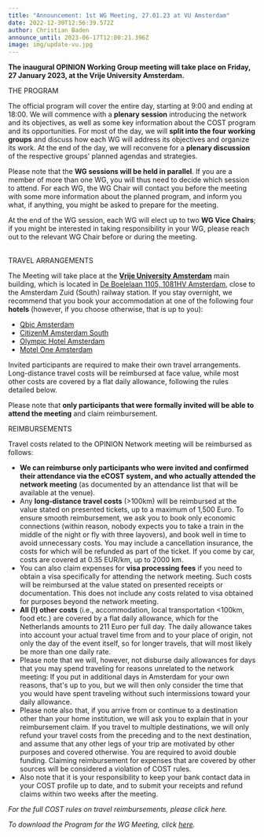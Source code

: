 ```yaml
---
title: "Announcement: 1st WG Meeting, 27.01.23 at VU Amsterdam"
date: 2022-12-30T12:56:39.572Z
author: Christian Baden
announce_until: 2023-06-17T12:00:21.396Z
image: img/update-vu.jpg
---
```

**The inaugural OPINION Working Group meeting will take place on Friday, 27 January 2023, at the Vrije University Amsterdam.** 

THE PROGRAM

The official program will cover the entire day, starting at 9:00 and ending at 18:00. We will commence with a **plenary session** introducing the network and its objectives, as well as some key information about the COST program and its opportunities. For most of the day, we will **split into the four working groups** and discuss how each WG will address its objectives and organize its work. At the end of the day, we will reconvene for a **plenary discussion** of the respective groups' planned agendas and strategies.

Please note that the **WG sessions will be held in parallel**. If you are a member of more than one WG, you will thus need to decide which session to attend. For each WG, the WG Chair will contact you before the meeting with some more information about the planned program, and inform you what, if anything, you might be asked to prepare for the meeting.

At the end of the WG session, each WG will elect up to two **WG Vice Chairs**; if you might be interested in taking responsibility in your WG, please reach out to the relevant WG Chair before or during the meeting.

\
TRAVEL ARRANGEMENTS

The Meeting will take place at the **[Vrije University Amsterdam](https://vu.nl/)** main building, which is located in [De Boelelaan 1105, 1081HV Amsterdam](https://www.google.com/maps/place/Vrije+Universiteit+Amsterdam/@52.3337568,4.8657199,15z/data=!4m5!3m4!1s0x0:0x2df2d7a997eccd84!8m2!3d52.3337568!4d4.8657199), close to the Amsterdam Zuid (South) railway station. If you stay overnight, we recommend that you book your accommodation at one of the following four **hotels** (however, if you choose otherwise, that is up to you):

* [Qbic Amsterdam](https://qbichotels.com/)
* [CitizenM Amsterdam South](https://www.citizenm.com/hotels/europe/amsterdam)
* [Olympic Hotel Amsterdam](https://www.olympichotel.nl/)
* [Motel One Amsterdam](https://www.motel-one.com/en/hotels/amsterdam/)

Invited participants are required to make their own travel arrangements. Long-distance travel costs will be reimbursed at face value, while most other costs are covered by a flat daily allowance, following the rules detailed below.

Please note that **only participants that were formally invited will be able to attend the meeting** and claim reimbursement.

REIMBURSEMENTS

Travel costs related to the OPINION Network meeting will be reimbursed as follows:

* **We can reimburse only participants who were invited and confirmed their attendance via the eCOST system, and who actually attended the network meeting** (as documented by an attendance list that will be available at the venue).
* Any **long-distance travel costs** (>100km) will be reimbursed at the value stated on presented tickets, up to a maximum of 1,500 Euro. To ensure smooth reimbursement, we ask you to book only economic connections (within reason, nobody expects you to take a train in the middle of the night or fly with three layovers), and book well in time to avoid unnecessary costs. You may include a cancellation insurance, the costs for which will be refunded as part of the ticket. If you come by car, costs are covered at 0.35 EUR/km, up to 2000 km.
* You can also claim expenses for **visa processing fees** if you need to obtain a visa specifically for attending the network meeting. Such costs will be reimbursed at the value stated on presented receipts or documentation. This does not include any costs related to visa obtained for purposes beyond the network meeting.
* **All (!) other costs** (i.e., accommodation, local transportation <100km, food etc.) are covered by a flat daily allowance, which for the Netherlands amounts to 211 Euro per full day. The daily allowance takes into account your actual travel time from and to your place of origin, not only the day of the event itself, so for longer travels, that will most likely be more than one daily rate.
* Please note that we will, however, not disburse daily allowances for days that you may spend traveling for reasons unrelated to the network meeting: If you put in additional days in Amsterdam for your own reasons, that's up to you, but we will then only consider the time that you would have spent traveling without such intermissions toward your daily allowance.
* Please note also that, if you arrive from or continue to a destination other than your home institution, we will ask you to explain that in your reimbursement claim. If you travel to multiple destinations, we will only refund your travel costs from the preceding and to the next destination, and assume that any other legs of your trip are motivated by other purposes and covered otherwise. You are required to avoid double funding. Claiming reimbursement for expenses that are covered by other sources will be considered a violation of COST rules.
* Also note that it is your responsibility to keep your bank contact data in your COST profile up to date, and to submit your receipts and refund claims within two weeks after the meeting.

*For the full COST rules on travel reimbursements, please click here.*

*To download the Program for the WG Meeting, click [here](https://www.opinion-network.eu/img/program-opinion-wg-meeting-amsterdam-2023.pdf).*